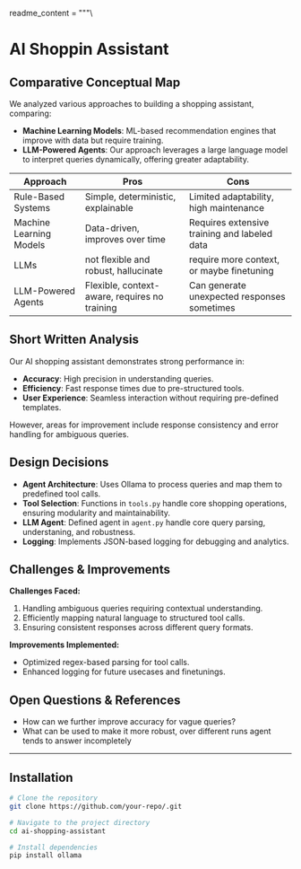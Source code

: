 readme_content = """\
# AI Shoppin Assistant

## Comparative Conceptual Map
We analyzed various approaches to building a shopping assistant, comparing:
- **Machine Learning Models**: ML-based recommendation engines that improve with data but require training.
- **LLM-Powered Agents**: Our approach leverages a large language model to interpret queries dynamically, offering greater adaptability.

| Approach                | Pros                                           | Cons                                            |
|-------------------------|-----------------------------------------------|------------------------------------------------|
| Rule-Based Systems      | Simple, deterministic, explainable           | Limited adaptability, high maintenance        |
| Machine Learning Models | Data-driven, improves over time              | Requires extensive training and labeled data  |
| LLMs                    | not flexible and robust, hallucinate         | require more context, or maybe finetuning     |
| LLM-Powered Agents      | Flexible, context-aware, requires no training| Can generate unexpected responses sometimes  |

## Short Written Analysis
Our AI shopping assistant demonstrates strong performance in:
- **Accuracy**: High precision in understanding queries.
- **Efficiency**: Fast response times due to pre-structured tools.
- **User Experience**: Seamless interaction without requiring pre-defined templates.

However, areas for improvement include response consistency and error handling for ambiguous queries.

## Design Decisions
- **Agent Architecture**: Uses Ollama to process queries and map them to predefined tool calls.
- **Tool Selection**: Functions in `tools.py` handle core shopping operations, ensuring modularity and maintainability.
- **LLM Agent**: Defined agent in `agent.py` handle core query parsing, understaning, and robustness.
- **Logging**: Implements JSON-based logging for debugging and analytics.

## Challenges & Improvements
**Challenges Faced:**
1. Handling ambiguous queries requiring contextual understanding.
2. Efficiently mapping natural language to structured tool calls.
3. Ensuring consistent responses across different query formats.

**Improvements Implemented:**
- Optimized regex-based parsing for tool calls.
- Enhanced logging for future usecases and finetunings.

## Open Questions & References
- How can we further improve accuracy for vague queries?
- What can be used to make it more robust, over different runs agent tends to answer incompletely

---
## Installation
```bash
# Clone the repository
git clone https://github.com/your-repo/.git

# Navigate to the project directory
cd ai-shopping-assistant

# Install dependencies
pip install ollama
